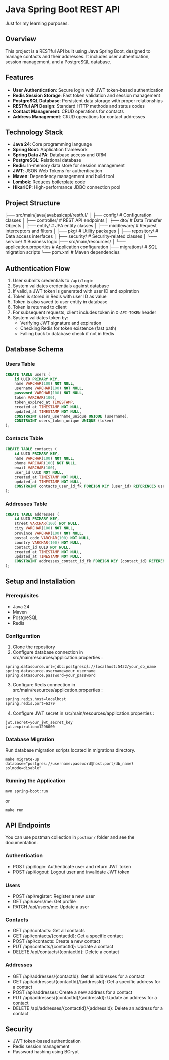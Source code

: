 # Java Spring Boot REST API

Just for my learning purposes.

## Overview

This project is a RESTful API built using Java Spring Boot, designed to manage contacts and their addresses. It includes user authentication, session management, and a PostgreSQL database.

## Features

- **User Authentication**: Secure login with JWT token-based authentication
- **Redis Session Storage**: Fast token validation and session management
- **PostgreSQL Database**: Persistent data storage with proper relationships
- **RESTful API Design**: Standard HTTP methods and status codes
- **Contact Management**: CRUD operations for contacts
- **Address Management**: CRUD operations for contact addresses

## Technology Stack

- **Java 24**: Core programming language
- **Spring Boot**: Application framework
- **Spring Data JPA**: Database access and ORM
- **PostgreSQL**: Relational database
- **Redis**: In-memory data store for session management
- **JWT**: JSON Web Tokens for authentication
- **Maven**: Dependency management and build tool
- **Lombok**: Reduces boilerplate code
- **HikariCP**: High-performance JDBC connection pool

## Project Structure

├── src/main/java/javabasicapi/restful/
│ ├── config/ # Configuration classes
│ ├── controller/ # REST API endpoints
│ ├── dto/ # Data Transfer Objects
│ ├── entity/ # JPA entity classes
│ ├── middleware/ # Request interceptors and filters
│ ├── pkg/ # Utility packages
│ ├── repository/ # Data access interfaces
│ ├── security/ # Security-related classes
│ └── service/ # Business logic
├── src/main/resources/
│ └── application.properties # Application configuration
├── migrations/ # SQL migration scripts
└── pom.xml # Maven dependencies

## Authentication Flow

1. User submits credentials to `/api/login`
2. System validates credentials against database
3. If valid, a JWT token is generated with user ID and expiration
4. Token is stored in Redis with user ID as value
5. Token is also saved to user entity in database
6. Token is returned to client
7. For subsequent requests, client includes token in `X-API-TOKEN` header
8. System validates token by:
   - Verifying JWT signature and expiration
   - Checking Redis for token existence (fast path)
   - Falling back to database check if not in Redis

## Database Schema

### Users Table

```sql
CREATE TABLE users (
    id UUID PRIMARY KEY,
    name VARCHAR(100) NOT NULL,
    username VARCHAR(100) NOT NULL,
    password VARCHAR(100) NOT NULL,
    token VARCHAR(100),
    token_expired_at TIMESTAMP,
    created_at TIMESTAMP NOT NULL,
    updated_at TIMESTAMP NOT NULL,
    CONSTRAINT users_username_unique UNIQUE (username),
    CONSTRAINT users_token_unique UNIQUE (token)
);
```

### Contacts Table

```sql
CREATE TABLE contacts (
    id UUID PRIMARY KEY,
    name VARCHAR(100) NOT NULL,
    phone VARCHAR(100) NOT NULL,
    email VARCHAR(100),
    user_id UUID NOT NULL,
    created_at TIMESTAMP NOT NULL,
    updated_at TIMESTAMP NOT NULL,
    CONSTRAINT contacts_user_id_fk FOREIGN KEY (user_id) REFERENCES users(id)
);
```

### Addresses Table

```sql
CREATE TABLE addresses (
    id UUID PRIMARY KEY,
    street VARCHAR(100) NOT NULL,
    city VARCHAR(100) NOT NULL,
    province VARCHAR(100) NOT NULL,
    postal_code VARCHAR(100) NOT NULL,
    country VARCHAR(100) NOT NULL,
    contact_id UUID NOT NULL,
    created_at TIMESTAMP NOT NULL,
    updated_at TIMESTAMP NOT NULL,
    CONSTRAINT addresses_contact_id_fk FOREIGN KEY (contact_id) REFERENCES contacts(id)
);
```

## Setup and Installation

### Prerequisites

- Java 24
- Maven
- PostgreSQL
- Redis

### Configuration

1. Clone the repository
2. Configure database connection in src/main/resources/application.properties :

```
spring.datasource.url=jdbc:postgresql://localhost:5432/your_db_name
spring.datasource.username=your_username
spring.datasource.password=your_password
```

3. Configure Redis connection in src/main/resources/application.properties :

```
spring.redis.host=localhost
spring.redis.port=6379
```

4. Configure JWT secret in src/main/resources/application.properties :

```
jwt.secret=your_jwt_secret_key
jwt.expiration=1296000
```

### Database Migration

Run database migration scripts located in migrations directory.

```
make migrate-up database="postgres://username:password@host:port/db_name?sslmode=disable"
```

### Running the Application

```
mvn spring-boot:run
```

or

```
make run
```

## API Endpoints

You can use postman collection in `postman/` folder and see the documentation.

### Authentication

- POST /api/login: Authenticate user and return JWT token
- POST /api/logout: Logout user and invalidate JWT token

### Users

- POST /api/register: Register a new user
- GET /api/users/me: Get profile
- PATCH /api/users/me: Update a user

### Contacts

- GET /api/contacts: Get all contacts
- GET /api/contacts/{contactId}: Get a specific contact
- POST /api/contacts: Create a new contact
- PUT /api/contacts/{contactId}: Update a contact
- DELETE /api/contacts/{contactId}: Delete a contact

### Addresses

- GET /api/addresses/{contactId}: Get all addresses for a contact
- GET /api/addresses/{contactId}/{addressId}: Get a specific address for a contact
- POST /api/addresses: Create a new address for a contact
- PUT /api/addresses/{contactId}/{addressId}: Update an address for a contact
- DELETE /api/addresses/{contactId}/{addressId}: Delete an address for a contact

## Security

- JWT token-based authentication
- Redis session management
- Password hashing using BCrypt
